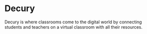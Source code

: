 # Decury
Decury is where classrooms come to the digital world by connecting students and teachers on a virtual classroom with all their resources.

